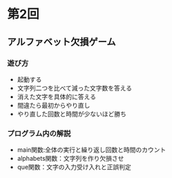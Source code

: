 # 第2回
## アルファベット欠損ゲーム
### 遊び方
* 起動する
* 文字列二つを比べて減った文字数を答える
* 消えた文字を具体的に答える
* 間違たら最初からやり直し
* やり直した回数と時間が少ないほど勝ち
### プログラム内の解説
* main関数:全体の実行と繰り返し回数と時間のカウント
* alphabets関数：文字列を作り欠損させ
* que関数：文字の入力受け入れと正誤判定